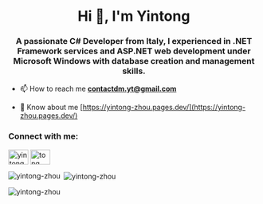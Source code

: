 <h1 align="center">Hi 👋, I'm Yintong</h1>
<h3 align="center">A passionate C# Developer from Italy, I experienced in .NET Framework services and ASP.NET web development under Microsoft Windows with database creation and management skills.</h3>

- 📫 How to reach me **contactdm.yt@gmail.com**

- 📄 Know about me [https://yintong-zhou.pages.dev/](https://yintong-zhou.pages.dev/)

<h3 align="left">Connect with me:</h3>
<p align="left">
<a href="https://linkedin.com/in/yintong-zhou" target="blank"><img align="center" src="https://raw.githubusercontent.com/rahuldkjain/github-profile-readme-generator/master/src/images/icons/Social/linked-in-alt.svg" alt="yintong-zhou" height="30" width="40" /></a>
<a href="https://instagram.com/tong._.gio" target="blank"><img align="center" src="https://raw.githubusercontent.com/rahuldkjain/github-profile-readme-generator/master/src/images/icons/Social/instagram.svg" alt="tong._.gio" height="30" width="40" /></a>
</p>

<p><img align="left" src="https://github-readme-stats.vercel.app/api/top-langs?username=yintong-zhou&show_icons=true&locale=en&layout=compact" alt="yintong-zhou" /></p>

<p>&nbsp;<img align="center" src="https://github-readme-stats.vercel.app/api?username=yintong-zhou&show_icons=true&locale=en" alt="yintong-zhou" /></p>

<p><img align="center" src="https://github-readme-streak-stats.herokuapp.com/?user=yintong-zhou&" alt="yintong-zhou" /></p>
